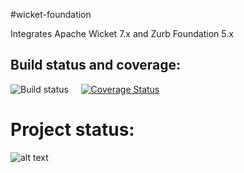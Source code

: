 #wicket-foundation

Integrates Apache Wicket 7.x and Zurb Foundation 5.x


## Build status and coverage:

![Build status](https://travis-ci.org/iluwatar/wicket-foundation.svg?branch=master)
&nbsp;&nbsp;&nbsp;
[![Coverage Status](https://coveralls.io/repos/iluwatar/wicket-foundation/badge.png?branch=master)](https://coveralls.io/r/iluwatar/wicket-foundation?branch=master)


# Project status:


![alt text](https://github.com/iluwatar/wicket-foundation/blob/master/catalog.jpg "Samples catalog")
